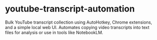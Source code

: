 # youtube-transcript-automation
Bulk YouTube transcript collection using AutoHotkey, Chrome extensions, and a simple local web UI. Automates copying video transcripts into text files for analysis or use in tools like NotebookLM.
